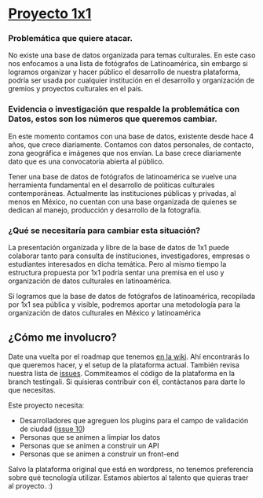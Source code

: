 
# [Proyecto 1x1](http://proyecto1x1.com/)

### Problemática que quiere atacar.
No existe una base de datos organizada para temas culturales. En este caso nos enfocamos a una lista de fotógrafos de Latinoamérica, sin embargo si logramos organizar y hacer público el desarrollo de nuestra plataforma, podría ser usada por cualquier institución en el desarrollo y organización  de gremios y proyectos culturales en el país.

### Evidencia o investigación que respalde la problemática con Datos, estos son los números que queremos cambiar.
En este momento contamos con una base de datos, existente desde hace 4 años, que crece diariamente. Contamos con datos personales, de contacto, zona geográfica e imágenes que nos envían.  La base crece diariamente dato que es una convocatoria abierta al público.

Tener una base de datos de fotógrafos de latinoamérica se vuelve una herramienta fundamental en el desarrollo de políticas culturales contemporáneas.
Actualmente las instituciones públicas y privadas, al menos en México, no cuentan con una base organizada de quienes se dedican al manejo, producción y desarrollo de la fotografía.

### ¿Qué se necesitaría para cambiar esta situación?

La presentación organizada y libre de la base de datos de 1x1 puede colaborar tanto para consulta de instituciones, investigadores, empresas o estudiantes interesados en dicha temática. Pero al mismo tiempo la estructura propuesta por 1x1 podría sentar una premisa en el uso y organización de datos culturales en latinoamérica.

Si logramos que la base de datos de fotógrafos de latinoamérica, recopilada por 1x1 sea pública y visible,  podremos aportar una metodología para la organización de datos culturales en México y latinoamérica  

## ¿Cómo me involucro?


Date una vuelta por el roadmap que tenemos [en la wiki](https://github.com/CodeandoGuadalajara/datos1x1/wiki). Ahí encontrarás lo que queremos hacer, y el setup de la plataforma actual. También revisa nuestra lista de [issues](https://github.com/CodeandoGuadalajara/datos1x1/issues). Commiteamos el código de la plataforma en la branch testingali. Si quisieras contribuir con él, contáctanos para darte lo que necesitas.

Este proyecto necesita:
 - Desarrolladores que agreguen los plugins para el campo de validación de ciudad ([issue 10](https://github.com/CodeandoGuadalajara/datos1x1/issues/10))
 - Personas que se animen a limpiar los datos
 - Personas que se animen a construir un API
 - Personas que se animen a construir un front-end


 Salvo la plataforma original que está en wordpress, no tenemos preferencia sobre qué tecnología utilizar. Estamos abiertos al talento que quieras traer al proyecto. :)
